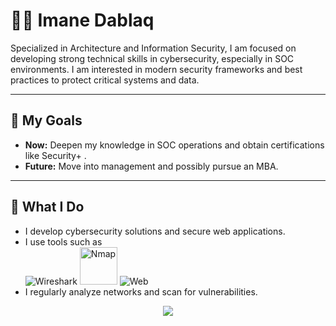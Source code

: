 

# 👩‍💻 Imane Dablaq

Specialized in Architecture and Information Security, I am focused on developing strong technical skills in cybersecurity, especially in SOC environments. I am interested in modern security frameworks and best practices to protect critical systems and data.

---

## 🌟 My Goals

- **Now:** Deepen my knowledge in SOC operations and obtain certifications like Security+ .
- **Future:** Move into management and possibly pursue an MBA.

---

## 🔧 What I Do

- I develop cybersecurity solutions and secure web applications.
- I use tools such as  
  ![Wireshark](https://img.shields.io/badge/Wireshark-1679A7?style=flat&logo=wireshark&logoColor=white)
  <img src="https://nmap.org/images/sitelogo-nmap.svg" alt="Nmap" width="60"/>
  ![Web](https://img.shields.io/badge/Web%20Development-222?style=flat&logo=html5&logoColor=white)
- I regularly analyze networks and scan for vulnerabilities.

<p align="center">
  <img src="https://img.shields.io/badge/Kali%20Linux-557C94?style=for-the-badge&logo=kalilinux&logoColor=white"/>
  <img src="https://img.shields.io
